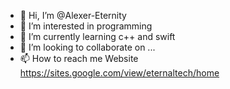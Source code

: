 - 👋 Hi, I’m @Alexer-Eternity
- 👀 I’m interested in programming
- 🌱 I’m currently learning c++ and swift
- 💞️ I’m looking to collaborate on ...
- 📫 How to reach me Website https://sites.google.com/view/eternaltech/home

<!---
Alexer-Eternity/Alexer-Eternity is a ✨ special ✨ repository because its `README.md` (this file) appears on your GitHub profile.
You can click the Preview link to take a look at your changes.
--->
